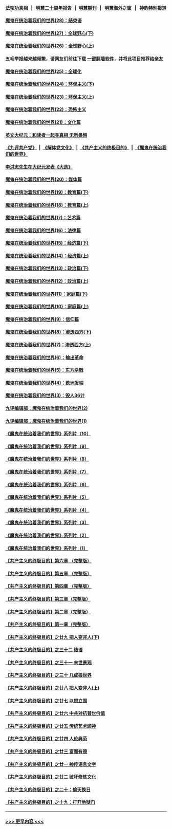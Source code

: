 #### [法轮功真相](https://github.com/gfw-breaker/truth/blob/master/README.md?t=0) &nbsp;&nbsp;|&nbsp;&nbsp; [明慧二十周年报告](https://github.com/gfw-breaker/mh-reports/blob/master/README.md?t=0) &nbsp;&nbsp;|&nbsp;&nbsp;[明慧期刊](https://github.com/gfw-breaker/mh-qikan) &nbsp;&nbsp;|&nbsp;&nbsp; [明慧海外之窗](https://github.com/gfw-breaker/mh-news/blob/master/README.md?t=0) &nbsp;&nbsp;|&nbsp;&nbsp; [神韵特别报道](https://github.com/gfw-breaker/mh-news/blob/master/shenyun.md?t=0)
#### [魔鬼在统治着我们的世界(28)：结束语](../pages/nsc422/n10936246.md?t=06101101) 
#### [魔鬼在统治着我们的世界(27)：全球野心(下)](../pages/nsc422/n10928319.md?t=06101101) 
#### [魔鬼在统治着我们的世界(26)：全球野心(上)](../pages/nsc422/n10900318.md?t=06101101) 
#### 五毛举报越来越频繁，请网友们前往下载 [一键翻墙软件](https://github.com/gfw-breaker/ssr-accounts)，并将此项目推荐给亲友
#### [魔鬼在统治着我们的世界(25)：全球化](../pages/nsc422/n10788205.md?t=06101101) 
#### [魔鬼在统治着我们的世界(24)：环保主义(下)](../pages/nsc422/n10695307.md?t=06101101) 
#### [魔鬼在统治着我们的世界(23)：环保主义(上)](../pages/nsc422/n10688613.md?t=06101101) 
#### [魔鬼在统治着我们的世界(22)：恐怖主义](../pages/nsc422/n10614727.md?t=06101101) 
#### [魔鬼在统治着我们的世界(21)：文化篇](../pages/nsc422/n10597706.md?t=06101101) 
#### [英文大纪元：和读者一起寻真相 无所畏惧](../pages/nsc422/n12542027.md?t=06101101) 
#### [《九评共产党》](https://github.com/begood0513/9ping.md/blob/master/README.md) &nbsp;|&nbsp; [《解体党文化》](../../../../jtdwh.md/blob/master/README.md)  &nbsp;|&nbsp; [《共产主义的终极目的》](../../../../gczydzjmd.md/blob/master/README.md) &nbsp;|&nbsp; [《魔鬼在统治我们的世界》](../../../../mgztzwmdsj.md/blob/master/README.md) 
#### [李洪志先生在大纪元发表《大选》](../pages/nsc422/n12534746.md?t=06101101) 
#### [魔鬼在统治着我们的世界(20)：媒体篇](../pages/nsc422/n10586579.md?t=06101101) 
#### [魔鬼在统治着我们的世界(19)：教育篇(下)](../pages/nsc422/n10564808.md?t=06101101) 
#### [魔鬼在统治着我们的世界(18)：教育篇(上)](../pages/nsc422/n10526970.md?t=06101101) 
#### [魔鬼在统治着我们的世界(17)：艺术篇](../pages/nsc422/n10499093.md?t=06101101) 
#### [魔鬼在统治着我们的世界(16)：法律篇](../pages/nsc422/n10485969.md?t=06101101) 
#### [魔鬼在统治着我们的世界(15)：经济篇(下)](../pages/nsc422/n10469975.md?t=06101101) 
#### [魔鬼在统治着我们的世界(14)：经济篇(上)](../pages/nsc422/n10457370.md?t=06101101) 
#### [魔鬼在统治着我们的世界(13)：政治篇(下)](../pages/nsc422/n10448270.md?t=06101101) 
#### [魔鬼在统治着我们的世界(12)：政治篇(上)](../pages/nsc422/n10444576.md?t=06101101) 
#### [魔鬼在统治着我们的世界(11)：家庭篇(下)](../pages/nsc422/n10440961.md?t=06101101) 
#### [魔鬼在统治着我们的世界(10)：家庭篇(上)](../pages/nsc422/n10435448.md?t=06101101) 
#### [魔鬼在统治着我们的世界(9)：信仰篇](../pages/nsc422/n10432159.md?t=06101101) 
#### [魔鬼在统治着我们的世界(8)：渗透西方(下)](../pages/nsc422/n10429603.md?t=06101101) 
#### [魔鬼在统治着我们的世界(7)：渗透西方(上)](../pages/nsc422/n10426013.md?t=06101101) 
#### [魔鬼在统治着我们的世界(6)：输出革命](../pages/nsc422/n10421536.md?t=06101101) 
#### [魔鬼在统治着我们的世界(5)：东方杀戮](../pages/nsc422/n10417707.md?t=06101101) 
#### [魔鬼在统治着我们的世界(4)：欧洲发端](../pages/nsc422/n10414890.md?t=06101101) 
#### [魔鬼在统治着我们的世界(3)：毁人36计](../pages/nsc422/n10411583.md?t=06101101) 
#### [九评编辑部：魔鬼在统治着我们的世界(2)](../pages/nsc422/n10410036.md?t=06101101) 
#### [九评编辑部：魔鬼在统治着我们的世界(1)](../pages/nsc422/n10406825.md?t=06101101) 
#### [《魔鬼在统治着我们的世界》系列片（10）](../pages/nsc422/n12292670.md?t=06101101) 
#### [《魔鬼在统治着我们的世界》系列片（9）](../pages/nsc422/n12290859.md?t=06101101) 
#### [《魔鬼在统治着我们的世界》系列片（8）](../pages/nsc422/n12287445.md?t=06101101) 
#### [《魔鬼在统治着我们的世界》系列片（7）](../pages/nsc422/n12283425.md?t=06101101) 
#### [《魔鬼在统治着我们的世界》系列片（6）](../pages/nsc422/n12282314.md?t=06101101) 
#### [《魔鬼在统治着我们的世界》系列片（5）](../pages/nsc422/n12281419.md?t=06101101) 
#### [《魔鬼在统治着我们的世界》系列片（4）](../pages/nsc422/n12274024.md?t=06101101) 
#### [《魔鬼在统治着我们的世界》系列片（3）](../pages/nsc422/n12271322.md?t=06101101) 
#### [《魔鬼在统治着我们的世界》系列片（2）](../pages/nsc422/n12269049.md?t=06101101) 
#### [《魔鬼在统治着我们的世界》系列片（1）](../pages/nsc422/n12267575.md?t=06101101) 
#### [【共产主义的终极目的】第六章 （完整版）](../pages/nsc422/n11428913.md?t=06101101) 
#### [【共产主义的终极目的】第五章 （完整版）](../pages/nsc422/n11428912.md?t=06101101) 
#### [【共产主义的终极目的】第四章 （完整版）](../pages/nsc422/n11428907.md?t=06101101) 
#### [【共产主义的终极目的】第三章（完整版）](../pages/nsc422/n11428848.md?t=06101101) 
#### [【共产主义的终极目的】第二章（完整版）](../pages/nsc422/n11428831.md?t=06101101) 
#### [【共产主义的终极目的】第一章（完整版）](../pages/nsc422/n11417651.md?t=06101101) 
#### [【共产主义的终极目的】之廿九 把人变非人(下)](../pages/nsc422/n11344140.md?t=06101101) 
#### [【共产主义的终极目的】之三十二 结语](../pages/nsc422/n11360535.md?t=06101101) 
#### [【共产主义的终极目的】之三十一 末世景观](../pages/nsc422/n11351129.md?t=06101101) 
#### [【共产主义的终极目的】之三十 几成狼世界](../pages/nsc422/n11348280.md?t=06101101) 
#### [【共产主义的终极目的】之廿八 把人变非人(上)](../pages/nsc422/n11340492.md?t=06101101) 
#### [【共产主义的终极目的】之廿七 以恨立国](../pages/nsc422/n11336944.md?t=06101101) 
#### [【共产主义的终极目的】之廿六 中共对抗普世价值](../pages/nsc422/n11324785.md?t=06101101) 
#### [【共产主义的终极目的】之廿五 传统艺术颂神](../pages/nsc422/n11296396.md?t=06101101) 
#### [【共产主义的终极目的】之廿四 人伦典范](../pages/nsc422/n11296397.md?t=06101101) 
#### [【共产主义的终极目的】之廿三 富而有德](../pages/nsc422/n11283598.md?t=06101101) 
#### [【共产主义的终极目的】之廿一 神传语言文字](../pages/nsc422/n11263265.md?t=06101101) 
#### [【共产主义的终极目的】之廿二 破坏修炼文化](../pages/nsc422/n11245728.md?t=06101101) 
#### [【共产主义的终极目的】之二十：偷天换日](../pages/nsc422/n11238846.md?t=06101101) 
#### [【共产主义的终极目的】之十九：打开地狱门](../pages/nsc422/n11206376.md?t=06101101) 

----
#### [ >>> 更早内容 <<< ](../indexes/nsc422-earlier.md)

